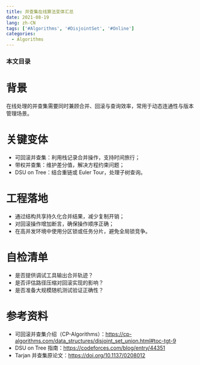 ```yaml
---
title: 并查集在线算法变体汇总
date: 2021-08-19
lang: zh-CN
tags: ['#Algorithms', '#DisjointSet', '#Online']
categories:
  - Algorithms
---
```


### 本文目录
<!-- toc -->

# 背景
在线处理的并查集需要同时兼顾合并、回滚与查询效率，常用于动态连通性与版本管理场景。

# 关键变体
- 可回滚并查集：利用栈记录合并操作，支持时间旅行；
- 带权并查集：维护差分值，解决方程约束问题；
- DSU on Tree：结合重链或 Euler Tour，处理子树查询。

# 工程落地
- 通过结构共享持久化合并结果，减少复制开销；
- 对回滚操作增加断言，确保操作顺序正确；
- 在高并发环境中使用分区锁或任务分片，避免全局锁竞争。

# 自检清单
- 是否提供调试工具输出合并轨迹？
- 是否评估路径压缩对回滚实现的影响？
- 是否准备大规模随机测试验证正确性？

# 参考资料
- 可回滚并查集介绍（CP-Algorithms）：https://cp-algorithms.com/data_structures/disjoint_set_union.html#toc-tgt-9
- DSU on Tree 指南：https://codeforces.com/blog/entry/44351
- Tarjan 并查集原论文：https://doi.org/10.1137/0208012
